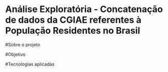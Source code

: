 # Análise Exploratória - Concatenação de dados da CGIAE referentes à População Residentes no Brasil 

#Sobre o projeto

#Objetivo

#Tecnologias aplicadas
